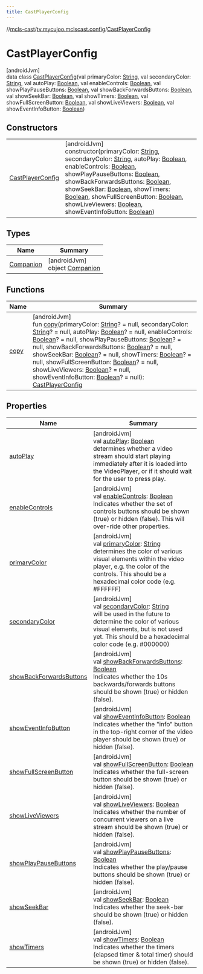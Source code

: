 ```yaml
---
title: CastPlayerConfig
---
```

//[mcls-cast](../../../index.html)/[tv.mycujoo.mclscast.config](../index.html)/[CastPlayerConfig](index.html)



# CastPlayerConfig



[androidJvm]\
data class [CastPlayerConfig](index.html)(val primaryColor: [String](https://kotlinlang.org/api/latest/jvm/stdlib/kotlin/-string/index.html), val secondaryColor: [String](https://kotlinlang.org/api/latest/jvm/stdlib/kotlin/-string/index.html), val autoPlay: [Boolean](https://kotlinlang.org/api/latest/jvm/stdlib/kotlin/-boolean/index.html), val enableControls: [Boolean](https://kotlinlang.org/api/latest/jvm/stdlib/kotlin/-boolean/index.html), val showPlayPauseButtons: [Boolean](https://kotlinlang.org/api/latest/jvm/stdlib/kotlin/-boolean/index.html), val showBackForwardsButtons: [Boolean](https://kotlinlang.org/api/latest/jvm/stdlib/kotlin/-boolean/index.html), val showSeekBar: [Boolean](https://kotlinlang.org/api/latest/jvm/stdlib/kotlin/-boolean/index.html), val showTimers: [Boolean](https://kotlinlang.org/api/latest/jvm/stdlib/kotlin/-boolean/index.html), val showFullScreenButton: [Boolean](https://kotlinlang.org/api/latest/jvm/stdlib/kotlin/-boolean/index.html), val showLiveViewers: [Boolean](https://kotlinlang.org/api/latest/jvm/stdlib/kotlin/-boolean/index.html), val showEventInfoButton: [Boolean](https://kotlinlang.org/api/latest/jvm/stdlib/kotlin/-boolean/index.html))



## Constructors


| | |
|---|---|
| [CastPlayerConfig](-cast-player-config.html) | [androidJvm]<br>constructor(primaryColor: [String](https://kotlinlang.org/api/latest/jvm/stdlib/kotlin/-string/index.html), secondaryColor: [String](https://kotlinlang.org/api/latest/jvm/stdlib/kotlin/-string/index.html), autoPlay: [Boolean](https://kotlinlang.org/api/latest/jvm/stdlib/kotlin/-boolean/index.html), enableControls: [Boolean](https://kotlinlang.org/api/latest/jvm/stdlib/kotlin/-boolean/index.html), showPlayPauseButtons: [Boolean](https://kotlinlang.org/api/latest/jvm/stdlib/kotlin/-boolean/index.html), showBackForwardsButtons: [Boolean](https://kotlinlang.org/api/latest/jvm/stdlib/kotlin/-boolean/index.html), showSeekBar: [Boolean](https://kotlinlang.org/api/latest/jvm/stdlib/kotlin/-boolean/index.html), showTimers: [Boolean](https://kotlinlang.org/api/latest/jvm/stdlib/kotlin/-boolean/index.html), showFullScreenButton: [Boolean](https://kotlinlang.org/api/latest/jvm/stdlib/kotlin/-boolean/index.html), showLiveViewers: [Boolean](https://kotlinlang.org/api/latest/jvm/stdlib/kotlin/-boolean/index.html), showEventInfoButton: [Boolean](https://kotlinlang.org/api/latest/jvm/stdlib/kotlin/-boolean/index.html)) |


## Types


| Name | Summary |
|---|---|
| [Companion](-companion/index.html) | [androidJvm]<br>object [Companion](-companion/index.html) |


## Functions


| Name | Summary |
|---|---|
| [copy](copy.html) | [androidJvm]<br>fun [copy](copy.html)(primaryColor: [String](https://kotlinlang.org/api/latest/jvm/stdlib/kotlin/-string/index.html)? = null, secondaryColor: [String](https://kotlinlang.org/api/latest/jvm/stdlib/kotlin/-string/index.html)? = null, autoPlay: [Boolean](https://kotlinlang.org/api/latest/jvm/stdlib/kotlin/-boolean/index.html)? = null, enableControls: [Boolean](https://kotlinlang.org/api/latest/jvm/stdlib/kotlin/-boolean/index.html)? = null, showPlayPauseButtons: [Boolean](https://kotlinlang.org/api/latest/jvm/stdlib/kotlin/-boolean/index.html)? = null, showBackForwardsButtons: [Boolean](https://kotlinlang.org/api/latest/jvm/stdlib/kotlin/-boolean/index.html)? = null, showSeekBar: [Boolean](https://kotlinlang.org/api/latest/jvm/stdlib/kotlin/-boolean/index.html)? = null, showTimers: [Boolean](https://kotlinlang.org/api/latest/jvm/stdlib/kotlin/-boolean/index.html)? = null, showFullScreenButton: [Boolean](https://kotlinlang.org/api/latest/jvm/stdlib/kotlin/-boolean/index.html)? = null, showLiveViewers: [Boolean](https://kotlinlang.org/api/latest/jvm/stdlib/kotlin/-boolean/index.html)? = null, showEventInfoButton: [Boolean](https://kotlinlang.org/api/latest/jvm/stdlib/kotlin/-boolean/index.html)? = null): [CastPlayerConfig](index.html) |


## Properties


| Name | Summary |
|---|---|
| [autoPlay](auto-play.html) | [androidJvm]<br>val [autoPlay](auto-play.html): [Boolean](https://kotlinlang.org/api/latest/jvm/stdlib/kotlin/-boolean/index.html)<br>determines whether a video stream should start playing immediately after it is loaded into the VideoPlayer, or if it should wait for the user to press play. |
| [enableControls](enable-controls.html) | [androidJvm]<br>val [enableControls](enable-controls.html): [Boolean](https://kotlinlang.org/api/latest/jvm/stdlib/kotlin/-boolean/index.html)<br>Indicates whether the set of controls buttons should be shown (true) or hidden (false). This will over-ride other properties. |
| [primaryColor](primary-color.html) | [androidJvm]<br>val [primaryColor](primary-color.html): [String](https://kotlinlang.org/api/latest/jvm/stdlib/kotlin/-string/index.html)<br>determines the color of various visual elements within the video player, e.g. the color of the controls. This should be a hexadecimal color code (e.g. #FFFFFF) |
| [secondaryColor](secondary-color.html) | [androidJvm]<br>val [secondaryColor](secondary-color.html): [String](https://kotlinlang.org/api/latest/jvm/stdlib/kotlin/-string/index.html)<br>will be used in the future to determine the color of various visual elements, but is not used yet. This should be a hexadecimal color code (e.g. #000000) |
| [showBackForwardsButtons](show-back-forwards-buttons.html) | [androidJvm]<br>val [showBackForwardsButtons](show-back-forwards-buttons.html): [Boolean](https://kotlinlang.org/api/latest/jvm/stdlib/kotlin/-boolean/index.html)<br>Indicates whether the 10s backwards/forwards buttons should be shown (true) or hidden (false). |
| [showEventInfoButton](show-event-info-button.html) | [androidJvm]<br>val [showEventInfoButton](show-event-info-button.html): [Boolean](https://kotlinlang.org/api/latest/jvm/stdlib/kotlin/-boolean/index.html)<br>Indicates whether the &quot;info&quot; button in the top-right corner of the video player should be shown (true) or hidden (false). |
| [showFullScreenButton](show-full-screen-button.html) | [androidJvm]<br>val [showFullScreenButton](show-full-screen-button.html): [Boolean](https://kotlinlang.org/api/latest/jvm/stdlib/kotlin/-boolean/index.html)<br>Indicates whether the full-screen button should be shown (true) or hidden (false). |
| [showLiveViewers](show-live-viewers.html) | [androidJvm]<br>val [showLiveViewers](show-live-viewers.html): [Boolean](https://kotlinlang.org/api/latest/jvm/stdlib/kotlin/-boolean/index.html)<br>Indicates whether the number of concurrent viewers on a live stream should be shown (true) or hidden (false). |
| [showPlayPauseButtons](show-play-pause-buttons.html) | [androidJvm]<br>val [showPlayPauseButtons](show-play-pause-buttons.html): [Boolean](https://kotlinlang.org/api/latest/jvm/stdlib/kotlin/-boolean/index.html)<br>Indicates whether the play/pause buttons should be shown (true) or hidden (false). |
| [showSeekBar](show-seek-bar.html) | [androidJvm]<br>val [showSeekBar](show-seek-bar.html): [Boolean](https://kotlinlang.org/api/latest/jvm/stdlib/kotlin/-boolean/index.html)<br>Indicates whether the seek-bar should be shown (true) or hidden (false). |
| [showTimers](show-timers.html) | [androidJvm]<br>val [showTimers](show-timers.html): [Boolean](https://kotlinlang.org/api/latest/jvm/stdlib/kotlin/-boolean/index.html)<br>Indicates whether the timers (elapsed timer & total timer) should be shown (true) or hidden (false). |

